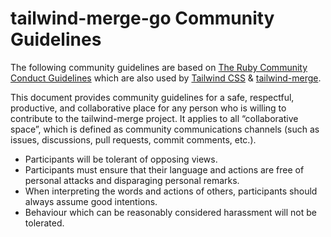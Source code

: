 # tailwind-merge-go Community Guidelines

The following community guidelines are based on [The Ruby Community Conduct Guidelines](https://www.ruby-lang.org/en/conduct) which are also used by [Tailwind CSS](https://github.com/tailwindlabs/tailwindcss/blob/master/.github/CODE_OF_CONDUCT.md) & [tailwind-merge](https://github.com/dcastil/tailwind-merge/).

This document provides community guidelines for a safe, respectful, productive, and collaborative place for any person who is willing to contribute to the tailwind-merge project. It applies to all “collaborative space”, which is defined as community communications channels (such as issues, discussions, pull requests, commit comments, etc.).

- Participants will be tolerant of opposing views.
- Participants must ensure that their language and actions are free of personal attacks and disparaging personal remarks.
- When interpreting the words and actions of others, participants should always assume good intentions.
- Behaviour which can be reasonably considered harassment will not be tolerated.
